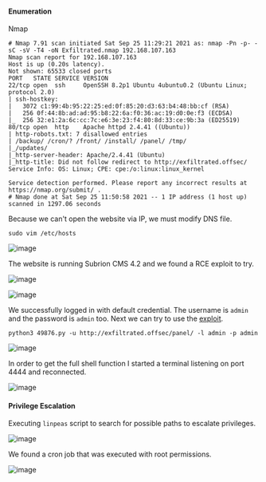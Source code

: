 #### Enumeration

Nmap 

```
# Nmap 7.91 scan initiated Sat Sep 25 11:29:21 2021 as: nmap -Pn -p- -sC -sV -T4 -oN Exfiltrated.nmap 192.168.107.163
Nmap scan report for 192.168.107.163
Host is up (0.20s latency).
Not shown: 65533 closed ports
PORT   STATE SERVICE VERSION
22/tcp open  ssh     OpenSSH 8.2p1 Ubuntu 4ubuntu0.2 (Ubuntu Linux; protocol 2.0)
| ssh-hostkey: 
|   3072 c1:99:4b:95:22:25:ed:0f:85:20:d3:63:b4:48:bb:cf (RSA)
|   256 0f:44:8b:ad:ad:95:b8:22:6a:f0:36:ac:19:d0:0e:f3 (ECDSA)
|_  256 32:e1:2a:6c:cc:7c:e6:3e:23:f4:80:8d:33:ce:9b:3a (ED25519)
80/tcp open  http    Apache httpd 2.4.41 ((Ubuntu))
| http-robots.txt: 7 disallowed entries 
| /backup/ /cron/? /front/ /install/ /panel/ /tmp/ 
|_/updates/
|_http-server-header: Apache/2.4.41 (Ubuntu)
|_http-title: Did not follow redirect to http://exfiltrated.offsec/
Service Info: OS: Linux; CPE: cpe:/o:linux:linux_kernel

Service detection performed. Please report any incorrect results at https://nmap.org/submit/ .
# Nmap done at Sat Sep 25 11:50:58 2021 -- 1 IP address (1 host up) scanned in 1297.06 seconds
```

Because we can't open the website via IP, we must modify DNS file.

```
sudo vim /etc/hosts
```

![image](https://github.com/tedchen0001/OSCP-Notes/blob/master/Off_Sec_PG/Pic/Exfiltrated/Exfiltrated_2021.09.30_22h48m42s_001_.png)

The website is running Subrion CMS 4.2 and we found a RCE exploit to try.

![image](https://github.com/tedchen0001/OSCP-Notes/blob/master/Off_Sec_PG/Pic/Exfiltrated/Exfiltrated_2021.09.30_23h08m58s_002_.png)

![image](https://github.com/tedchen0001/OSCP-Notes/blob/master/Off_Sec_PG/Pic/Exfiltrated/Exfiltrated_2021.09.30_23h18m36s_003_.png)

We successfully logged in with default credential. The username is ```admin``` and the password is ```admin``` too. Next we can try to use the [exploit](https://www.exploit-db.com/exploits/49876).

```
python3 49876.py -u http://exfiltrated.offsec/panel/ -l admin -p admin
```

![image](https://github.com/tedchen0001/OSCP-Notes/blob/master/Off_Sec_PG/Pic/Exfiltrated/Exfiltrated_2021.09.30_23h43m00s_004_.png)

In order to get the full shell function I started a terminal listening on port 4444 and reconnected.

![image](https://github.com/tedchen0001/OSCP-Notes/blob/master/Off_Sec_PG/Pic/Exfiltrated/Exfiltrated_2021.10.01_01h18m32s_005_.png)

#### Privilege Escalation

Executing ```linpeas``` script to search for possible paths to escalate privileges.

![image](https://github.com/tedchen0001/OSCP-Notes/blob/master/Off_Sec_PG/Pic/Exfiltrated/Exfiltrated_2021.10.01_01h35m57s_006_.png)

We found a cron job that was executed with root permissions.

![image](https://github.com/tedchen0001/OSCP-Notes/blob/master/Off_Sec_PG/Pic/Exfiltrated/Exfiltrated_2021.10.01_01h38m18s_007_.png)
